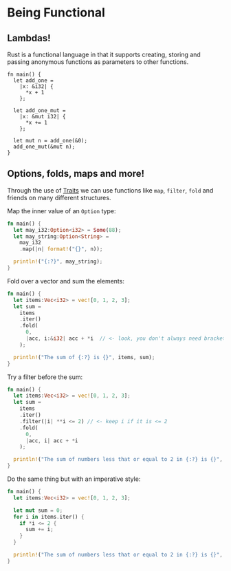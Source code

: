 # Being Functional

## Lambdas!

Rust is a functional language in that it supports creating, storing and passing
anonymous functions as parameters to other functions.

```rust, editable
fn main() {
  let add_one =
    |x: &i32| {
      *x + 1
    };

  let add_one_mut =
    |x: &mut i32| {
      *x += 1
    };

  let mut n = add_one(&0);
  add_one_mut(&mut n);
}
```

## Options, folds, maps and more!

Through the use of [Traits](https://doc.rust-lang.org/1.8.0/book/traits.html) we
can use functions like `map`, `filter`, `fold` and friends on many different
structures.

Map the inner value of an `Option` type:

```rust
fn main() {
  let may_i32:Option<i32> = Some(88);
  let may_string:Option<String> =
    may_i32
    .map(|n| format!("{}", n));

  println!("{:?}", may_string);
}
```

Fold over a vector and sum the elements:

```rust
fn main() {
  let items:Vec<i32> = vec![0, 1, 2, 3];
  let sum =
    items
    .iter()
    .fold(
      0,
      |acc, i:&i32| acc + *i  // <- look, you don't always need brackets on lambdas
    );

  println!("The sum of {:?} is {}", items, sum);
}
```

Try a filter before the sum:

```rust
fn main() {
  let items:Vec<i32> = vec![0, 1, 2, 3];
  let sum =
    items
    .iter()
    .filter(|i| **i <= 2) // <- keep i if it is <= 2
    .fold(
      0,
      |acc, i| acc + *i
    );

  println!("The sum of numbers less that or equal to 2 in {:?} is {}", items, sum);
}
```

Do the same thing but with an imperative style:

```rust
fn main() {
  let items:Vec<i32> = vec![0, 1, 2, 3];

  let mut sum = 0;
  for i in items.iter() {
    if *i <= 2 {
      sum += i;
    }
  }

  println!("The sum of numbers less that or equal to 2 in {:?} is {}", items, sum);
}
```
